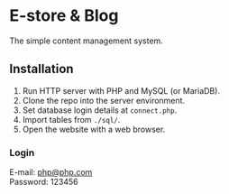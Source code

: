 # E-store & Blog
The simple content management system.

## Installation
1. Run HTTP server with PHP and MySQL (or MariaDB).
2. Clone the repo into the server environment.
3. Set database login details at `connect.php`.
4. Import tables from `./sql/`.
5. Open the website with a web browser.

### Login
E-mail: php@php.com  
Password: 123456